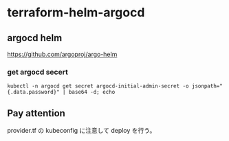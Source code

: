 # terraform-helm-argocd

## argocd helm
https://github.com/argoproj/argo-helm


### get argocd secert
```
kubectl -n argocd get secret argocd-initial-admin-secret -o jsonpath="{.data.password}" | base64 -d; echo
```

## Pay attention
provider.tf の kubeconfig に注意して deploy を行う。
